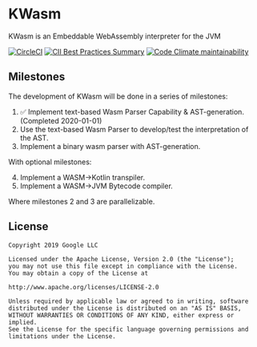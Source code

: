 # KWasm

KWasm is an Embeddable WebAssembly interpreter for the JVM

[![CircleCI](https://img.shields.io/circleci/build/github/jasonwyatt/KWasm/master?style=flat-square)](https://circleci.com/gh/jasonwyatt/KWasm/tree/master)
[![CII Best Practices Summary](https://img.shields.io/cii/summary/3559?label=cii%20best%20practices&style=flat-square)](https://bestpractices.coreinfrastructure.org/en/projects/3559)
[![Code Climate maintainability](https://img.shields.io/codeclimate/maintainability-percentage/jasonwyatt/KWasm?style=flat-square)](https://codeclimate.com/github/jasonwyatt/KWasm)

## Milestones

The development of KWasm will be done in a series of milestones:

1. ✅ Implement text-based Wasm Parser Capability & AST-generation. (Completed 2020-01-01)
1. Use the text-based Wasm Parser to develop/test the interpretation of the AST.
1. Implement a binary wasm parser with AST-generation.

With optional milestones:

4. Implement a WASM->Kotlin transpiler.
1. Implement a WASM->JVM Bytecode compiler.

Where milestones 2 and 3 are parallelizable.

## License

```
Copyright 2019 Google LLC 

Licensed under the Apache License, Version 2.0 (the "License");
you may not use this file except in compliance with the License.
You may obtain a copy of the License at

http://www.apache.org/licenses/LICENSE-2.0

Unless required by applicable law or agreed to in writing, software
distributed under the License is distributed on an "AS IS" BASIS,
WITHOUT WARRANTIES OR CONDITIONS OF ANY KIND, either express or implied.
See the License for the specific language governing permissions and
limitations under the License.
```
